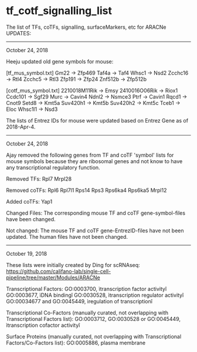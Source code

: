 # tf_cotf_signalling_list
The list of TFs, coTFs, signalling, surfaceMarkers, etc for ARACNe
UPDATES:


******************************
October 24, 2018

Heeju updated old gene symbols for mouse:

[tf_mus_symbol.txt]
Gm22 -> Zfp469
Taf4a -> Taf4
Whsc1 -> Nsd2
Zcchc16 -> Rtl4
Zcchc5 -> Rtl3
Zfp191 -> Zfp24
Znf512b -> Zfp512b

[cotf_mus_symbol.txt]
2210018M11Rik -> Emsy
2410016O06Rik -> Riox1
Ccdc101 -> Sgf29
Murc -> Cavin4
Ndnl2 -> Nsmce3
Ptrf -> Cavin1
Rqcd1 -> Cnot9
Setd8 -> Kmt5a
Suv420h1 -> Kmt5b
Suv420h2 -> Kmt5c
Tceb1 -> Eloc
Whsc1l1 -> Nsd3

The lists of Entrez IDs for mouse were updated based on Entrez Gene as of 2018-Apr-4.

******************************
October 24, 2018

Ajay removed the following genes from TF and coTF 'symbol' lists for mouse symbols because they are ribosomal genes and not know to have any transcriptional regulatory function. 

Removed TFs:
Rpl7
Mrpl28

Removed coTFs:
Rpl6
Rpl7l1
Rps14
Rps3
Rps6ka4
Rps6ka5
Mrpl12

Added coTFs: Yap1

Changed Files:
The corresponding mouse TF and coTF gene-symbol-files have been changed. 

Not changed:
The mouse TF and coTF gene-EntrezID-files have not been updated.
The human files have not been changed.

******************************
October 19, 2018

These lists were initially created by Ding for scRNAseq:
https://github.com/califano-lab/single-cell-pipeline/tree/master/Modules/ARACNe

Transcriptional Factors:
GO:0003700, ìtranscription factor activityî
GO:0003677, ìDNA bindingî
GO:0030528, ìtranscription regulator activityî
GO:00034677 and GO:0045449, ìregulation of transcriptionî

Transcriptional Co-Factors (manually curated, not overlapping with Transcriptional Factors list):
GO:0003712, GO:0030528 or GO:0045449, ìtranscription cofactor activityî

Surface Proteins (manually curated, not overlapping with Transcriptional Factors/Co-Factors list):
GO:0005886, plasma membrane

